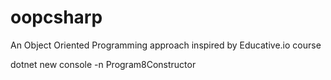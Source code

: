 # oopcsharp
An Object Oriented Programming approach inspired by Educative.io course

dotnet new console -n Program8Constructor
